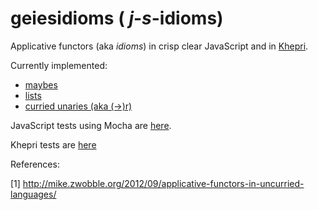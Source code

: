 # geiesidioms   ( _j_-_s_-idioms)

Applicative functors (aka _idioms_) in crisp clear JavaScript and in [Khepri](http://khepri-lang.com).

Currently implemented:
- [maybes](https://github.com/Muzietto/geiesidioms/blob/master/js/geiesidioms.js#L57)
- [lists](https://github.com/Muzietto/geiesidioms/blob/master/js/geiesidioms.js#L101)
- [curried unaries (aka (->)r)](https://github.com/Muzietto/geiesidioms/blob/master/js/geiesidioms.js#L16)

JavaScript tests using Mocha are [here](http://rawgit.com/Muzietto/geiesidioms/master/index.html).

Khepri tests are [here](http://rawgit.com/Muzietto/geiesidioms/master/index_khepri.html)

References:

[1] http://mike.zwobble.org/2012/09/applicative-functors-in-uncurried-languages/
